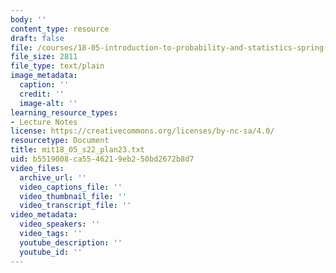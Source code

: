 ```yaml
---
body: ''
content_type: resource
draft: false
file: /courses/18-05-introduction-to-probability-and-statistics-spring-2022/mit18_05_s22_plan23.txt
file_size: 2811
file_type: text/plain
image_metadata:
  caption: ''
  credit: ''
  image-alt: ''
learning_resource_types:
- Lecture Notes
license: https://creativecommons.org/licenses/by-nc-sa/4.0/
resourcetype: Document
title: mit18_05_s22_plan23.txt
uid: b5519008-ca55-4621-9eb2-50bd2672b8d7
video_files:
  archive_url: ''
  video_captions_file: ''
  video_thumbnail_file: ''
  video_transcript_file: ''
video_metadata:
  video_speakers: ''
  video_tags: ''
  youtube_description: ''
  youtube_id: ''
---
```


